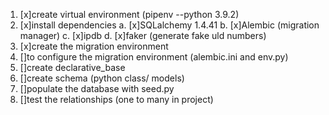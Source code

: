1. [x]create virtual environment (pipenv --python 3.9.2)
2. [x]install dependencies
    a. [x]SQLalchemy 1.4.41
    b. [x]Alembic (migration manager)
    c. [x]ipdb
    d. [x]faker (generate fake uld numbers)
3. [x]create the migration environment
4. []to configure the migration environment (alembic.ini and env.py)
5. []create declarative_base
6. []create schema (python class/ models)
7. []populate the database with seed.py 
8. []test the relationships (one to many in project)